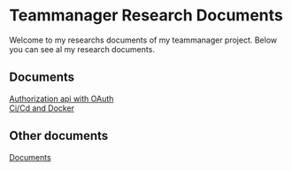 # Teammanager Research Documents
Welcome to my researchs documents of my teammanager project. Below you can see al my research documents.

## Documents
[Authorization api with OAuth](https://github.com/Team-manager-website/Portfolio/blob/main/Documents/Research/Authorization%20api%20with%20OAuth%202.0.md)<br>
[Ci/Cd and Docker](https://github.com/Team-manager-website/Portfolio/blob/main/Documents/Research/Ci-Cd%20and%20Docker.md)<br>


## Other documents
[Documents](https://github.com/Team-manager-website/Portfolio/tree/main/Documents)<br>
